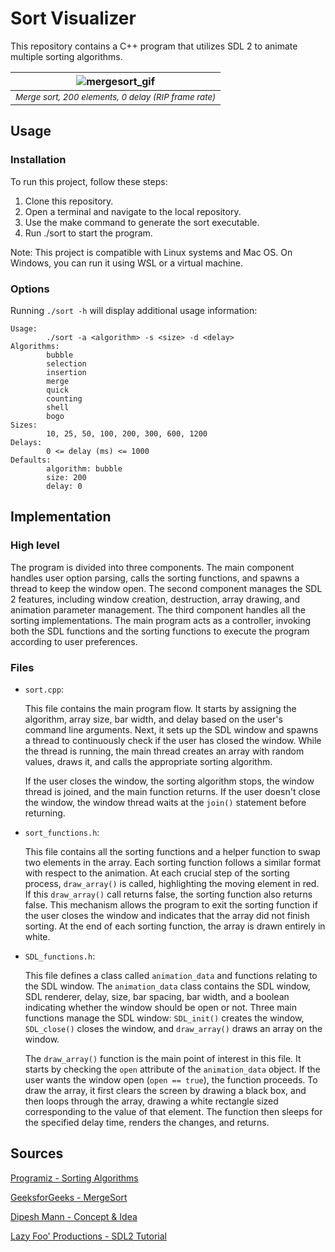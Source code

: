 # Sort Visualizer

This repository contains a C++ program that utilizes SDL 2 to animate multiple sorting algorithms.

| ![mergesort_gif](https://github.com/Shayan-Bathaee/Sort-Visualizer/assets/110195425/981c7676-a1c3-4e4a-9e62-711a102b30af) |
|:--:| 
| <sup>*Merge sort, 200 elements, 0 delay (RIP frame rate)*</sup> |

## Usage
### Installation
To run this project, follow these steps:

1. Clone this repository.
2. Open a terminal and navigate to the local repository.
3. Use the make command to generate the sort executable.
4. Run ./sort to start the program.

Note: This project is compatible with Linux systems and Mac OS. On Windows, you can run it using WSL or a virtual machine.

### Options
Running `./sort -h` will display additional usage information:

```
Usage:
        ./sort -a <algorithm> -s <size> -d <delay>
Algorithms:
        bubble
        selection
        insertion
        merge
        quick
        counting
        shell
        bogo
Sizes:
        10, 25, 50, 100, 200, 300, 600, 1200
Delays:
        0 <= delay (ms) <= 1000
Defaults:
        algorithm: bubble
        size: 200
        delay: 0
```

## Implementation
### High level
The program is divided into three components. The main component handles user option parsing, calls the sorting functions, and spawns a thread to keep the window open. The second component manages the SDL 2 features, including window creation, destruction, array drawing, and animation parameter management. The third component handles all the sorting implementations. The main program acts as a controller, invoking both the SDL functions and the sorting functions to execute the program according to user preferences.

### Files
- `sort.cpp`: 

   This file contains the main program flow. It starts by assigning the algorithm, array size, bar width, and delay based on the user's command line arguments. Next, it sets up the SDL window and spawns a thread to continuously check if the user has closed the window. While the thread is running, the main thread creates an array with random values, draws it, and calls the appropriate sorting algorithm. 

   If the user closes the window, the sorting algorithm stops, the window thread is joined, and the main function returns. If the user doesn't close the window, the window thread waits at the `join()` statement before returning. 

- `sort_functions.h`:

   This file contains all the sorting functions and a helper function to swap two elements in the array. Each sorting function follows a similar format with respect to the animation. At each crucial step of the sorting process, `draw_array()` is called, highlighting the moving element in red. If this `draw_array()` call returns false, the sorting function also returns false. This mechanism allows the program to exit the sorting function if the user closes the window and indicates that the array did not finish sorting. At the end of each sorting function, the array is drawn entirely in white.

- `SDL_functions.h`:

   This file defines a class called `animation_data` and functions relating to the SDL window. The `animation_data` class contains the SDL window, SDL renderer, delay, size, bar spacing, bar width, and a boolean indicating whether the window should be open or not. Three main functions manage the SDL window: `SDL_init()` creates the window, `SDL_close()` closes the window, and `draw_array()` draws an array on the window. 

   The `draw_array()` function is the main point of interest in this file. It starts by checking the `open` attribute of the `animation_data` object. If the user wants the window open (`open == true`), the function proceeds. To draw the array, it first clears the screen by drawing a black box, and then loops through the array, drawing a white rectangle sized corresponding to the value of that element. The function then sleeps for the specified delay time, renders the changes, and returns. 

## Sources
[Programiz - Sorting Algorithms](https://www.programiz.com/dsa/sorting-algorithm)

[GeeksforGeeks - MergeSort](https://www.geeksforgeeks.org/merge-sort/#)

[Dipesh Mann - Concept & Idea](https://github.com/dipesh-m/Sorting-Visualizer)

[Lazy Foo' Productions - SDL2 Tutorial](https://lazyfoo.net/tutorials/SDL/index.php#Getting%20an%20Image%20on%20the%20Screen)
